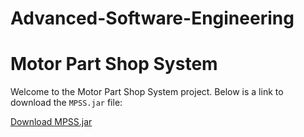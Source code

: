 # Advanced-Software-Engineering

# Motor Part Shop System

Welcome to the Motor Part Shop System project. Below is a link to download the `MPSS.jar` file:

[Download MPSS.jar](https://github.com/souravbiswas19/Advanced-Software-Engineering---Motor-Parts-Shop-Software/raw/main/bin/com/motorpartshop/MPSS.jar)

